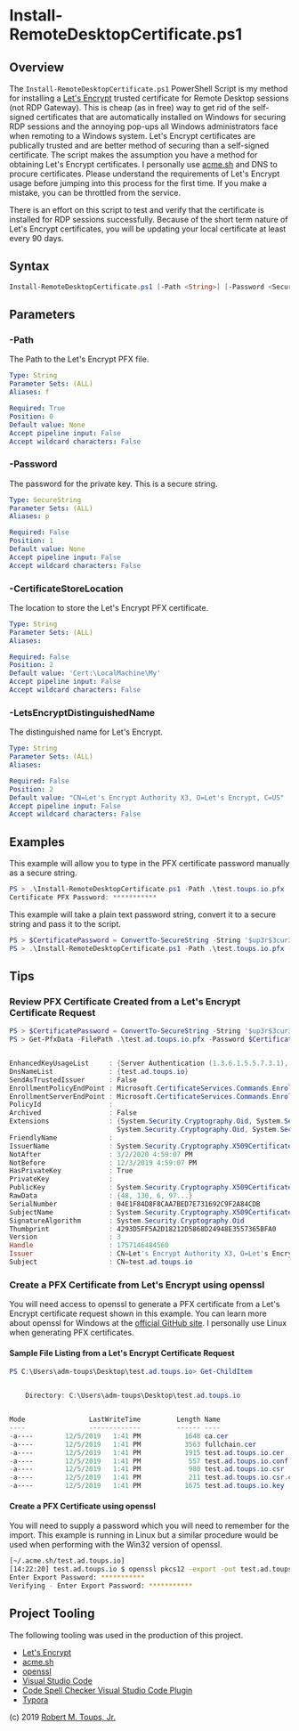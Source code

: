 # Install-RemoteDesktopCertificate.ps1

## Overview

The `Install-RemoteDesktopCertificate.ps1` PowerShell Script is my method for installing a [Let's Encrypt](https://letsencrypt.org) trusted certificate for Remote Desktop sessions (not RDP Gateway). This is cheap (as in free) way to get rid of the self-signed certificates that are automatically installed on Windows for securing RDP sessions and the annoying pop-ups all Windows administrators face when remoting to a Windows system. Let's Encrypt certificates are publically trusted and are better method of securing than a self-signed certificate. The script makes the assumption you have a method for obtaining Let's Encrypt certificates. I personally use [acme.sh](https://github.com/Neilpang/acme.sh) and DNS to procure certificates. Please understand the requirements of Let's Encrypt usage before jumping into this process for the first time. If you make a mistake, you can be throttled from the service.

There is an effort on this script to test and verify that the certificate is installed for RDP sessions successfully. Because of the short term nature of Let's Encrypt certificates, you will be updating your local certificate at least every 90 days.

## Syntax

```powershell
Install-RemoteDesktopCertificate.ps1 [-Path <String>] [-Password <SecureString>] [-CertificateStoreLocation] <String> [-LetsEncryptDistinguishedName] <String>
```

## Parameters

### -Path

The Path to the Let's Encrypt PFX file.

```yaml
Type: String
Parameter Sets: (ALL)
Aliases: f

Required: True
Position: 0
Default value: None
Accept pipeline input: False
Accept wildcard characters: False
```

### -Password

The password for the private key. This is a secure string.

```yaml
Type: SecureString
Parameter Sets: (ALL)
Aliases: p

Required: False
Position: 1
Default value: None
Accept pipeline input: False
Accept wildcard characters: False
```

### -CertificateStoreLocation

The location to store the Let's Encrypt PFX certificate.

```yaml
Type: String
Parameter Sets: (ALL)
Aliases:

Required: False
Position: 2
Default value: 'Cert:\LocalMachine\My'
Accept pipeline input: False
Accept wildcard characters: False
```

### -LetsEncryptDistinguishedName

The distinguished name for Let's Encrypt.

```yaml
Type: String
Parameter Sets: (ALL)
Aliases:

Required: False
Position: 2
Default value: "CN=Let's Encrypt Authority X3, O=Let's Encrypt, C=US"
Accept pipeline input: False
Accept wildcard characters: False
```

## Examples

This example will allow you to type in the PFX certificate password manually as a secure string.

```powershell
PS > .\Install-RemoteDesktopCertificate.ps1 -Path .\test.toups.io.pfx
Certificate PFX Password: ***********
```

This example will take a plain text password string, convert it to a secure string and pass it to the script.

```powershell
PS > $CertificatePassword = ConvertTo-SecureString -String '$up3r$3cur3!' -Force -AsPlainText
PS > .\Install-RemoteDesktopCertificate.ps1 -Path .\test.toups.io.pfx -Password $CertificatePassword
```

## Tips

### Review PFX Certificate Created from a Let's Encrypt Certificate Request

```powershell
PS > $CertificatePassword = ConvertTo-SecureString -String '$up3r$3cur3!' -Force -AsPlainText
PS > Get-PfxData -FilePath .\test.ad.toups.io.pfx -Password $CertificatePassword | Select-Object -ExpandProperty 'EndEntityCertificates' | Format-List -Property '*'


EnhancedKeyUsageList     : {Server Authentication (1.3.6.1.5.5.7.3.1), Client Authentication (1.3.6.1.5.5.7.3.2)}
DnsNameList              : {test.ad.toups.io}
SendAsTrustedIssuer      : False
EnrollmentPolicyEndPoint : Microsoft.CertificateServices.Commands.EnrollmentEndPointProperty
EnrollmentServerEndPoint : Microsoft.CertificateServices.Commands.EnrollmentEndPointProperty
PolicyId                 :
Archived                 : False
Extensions               : {System.Security.Cryptography.Oid, System.Security.Cryptography.Oid,
                           System.Security.Cryptography.Oid, System.Security.Cryptography.Oid...}
FriendlyName             :
IssuerName               : System.Security.Cryptography.X509Certificates.X500DistinguishedName
NotAfter                 : 3/2/2020 4:59:07 PM
NotBefore                : 12/3/2019 4:59:07 PM
HasPrivateKey            : True
PrivateKey               :
PublicKey                : System.Security.Cryptography.X509Certificates.PublicKey
RawData                  : {48, 130, 6, 97...}
SerialNumber             : 04E1F84D8F8CAA7BED7E731692C9F2A84CDB
SubjectName              : System.Security.Cryptography.X509Certificates.X500DistinguishedName
SignatureAlgorithm       : System.Security.Cryptography.Oid
Thumbprint               : 4293D5FF5A2D18212D5868D24948E3557365BFA0
Version                  : 3
Handle                   : 1757146484560
Issuer                   : CN=Let's Encrypt Authority X3, O=Let's Encrypt, C=US
Subject                  : CN=test.ad.toups.io
```

### Create a PFX Certificate from Let's Encrypt using openssl

You will need access to openssl to generate a PFX certificate from a Let's Encrypt certificate request shown in this example. You can learn more about openssl for Windows at the [official GitHub site](https://github.com/openssl/openssl). I personally use Linux when generating PFX certificates.

#### Sample File Listing from a Let's Encrypt Certificate Request

```powershell
PS C:\Users\adm-toups\Desktop\test.ad.toups.io> Get-ChildItem


    Directory: C:\Users\adm-toups\Desktop\test.ad.toups.io


Mode                LastWriteTime         Length Name
----                -------------         ------ ----
-a----        12/5/2019   1:41 PM           1648 ca.cer
-a----        12/5/2019   1:41 PM           3563 fullchain.cer
-a----        12/5/2019   1:41 PM           1915 test.ad.toups.io.cer
-a----        12/5/2019   1:41 PM            557 test.ad.toups.io.conf
-a----        12/5/2019   1:41 PM            980 test.ad.toups.io.csr
-a----        12/5/2019   1:41 PM            211 test.ad.toups.io.csr.conf
-a----        12/5/2019   1:41 PM           1675 test.ad.toups.io.key
```

#### Create a PFX Certificate using openssl

You will need to supply a password which you will need to remember for the import. This example is running in Linux but a similar procedure would be used when performing with the Win32 version of openssl.

```bash
[~/.acme.sh/test.ad.toups.io]
[14:22:20] test.ad.toups.io $ openssl pkcs12 -export -out test.ad.toups.io.pfx -inkey test.ad.toups.io.key -in test.ad.toups.io.cer -certfile fullchain.cer
Enter Export Password: ***********
Verifying - Enter Export Password: ***********
```

## Project Tooling

The following tooling was used in the production of this project.

- [Let's Encrypt](https://letsencrypt.org)
- [acme.sh](https://github.com/Neilpang/acme.sh)
- [openssl](https://www.openssl.org)
- [Visual Studio Code](https://code.visualstudio.com/download)
- [Code Spell Checker Visual Studio Code Plugin](https://marketplace.visualstudio.com/items?itemName=streetsidesoftware.code-spell-checker)
- [Typora](https://typora.io)

(c) 2019 [Robert M. Toups, Jr.](mailto:robert@toups.io)
